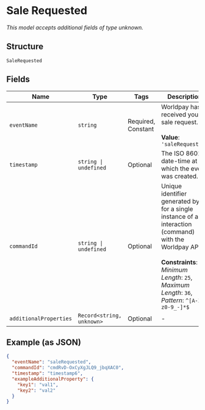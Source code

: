 
# Sale Requested

*This model accepts additional fields of type unknown.*

## Structure

`SaleRequested`

## Fields

| Name | Type | Tags | Description |
|  --- | --- | --- | --- |
| `eventName` | `string` | Required, Constant | Worldpay has received your sale request.<br><br>**Value**: `'saleRequested'` |
| `timestamp` | `string \| undefined` | Optional | The ISO 8601 date-time at which the event was created. |
| `commandId` | `string \| undefined` | Optional | Unique identifier generated by us for a single instance of an interaction (command) with the Worldpay API.<br><br>**Constraints**: *Minimum Length*: `25`, *Maximum Length*: `36`, *Pattern*: `^[A-Za-z0-9_-]*$` |
| `additionalProperties` | `Record<string, unknown>` | Optional | - |

## Example (as JSON)

```json
{
  "eventName": "saleRequested",
  "commandId": "cmdRvD-OxCyXgJLQ9_jbqXAC0",
  "timestamp": "timestamp6",
  "exampleAdditionalProperty": {
    "key1": "val1",
    "key2": "val2"
  }
}
```

